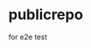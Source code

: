 # publicrepo
for e2e test







































































































































































































































































































































































































































































































































































































































































































































































































































































































































































































































































































































































































































































































































































































































































































































































































































































































































































































































































































































































































































































































































































































































































































































































































































































































































































































































































































































































































































































































































































































































































































































































































































































































































































































































































































































































































































































































































































































































































































































































































































































































































































































































































































































































































































































































































































































